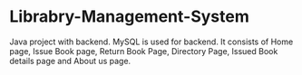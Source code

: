 # Librabry-Management-System
Java project with backend. MySQL is used for backend.
It consists of Home page, Issue Book page, Return Book Page, Directory Page, Issued Book details page and About us page.
